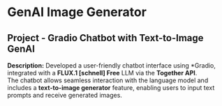 # GenAI Image Generator

## Project - Gradio Chatbot with Text-to-Image GenAI
**Description:**
Developed a user-friendly chatbot interface using *Gradio, integrated with a **FLUX.1 [schnell] Free** LLM via the **Together API**.  
The chatbot allows seamless interaction with the language model and includes a **text-to-image generator** feature, enabling users to input text prompts and receive generated images.
